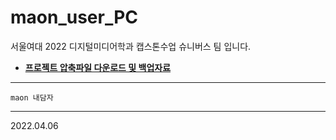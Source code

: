 # maon_user_PC
서울여대 2022 디지털미디어학과 캡스톤수업 슈니버스 팀 입니다.


* __[프로젝트 압축파일 다운로드 및 백업자료](https://drive.google.com/drive/folders/1hwKHY7TAKy1rX2O48Xn41Xy_zrT9-QzN?usp=sharing)__

---

```
maon 내담자
```
---
2022.04.06
